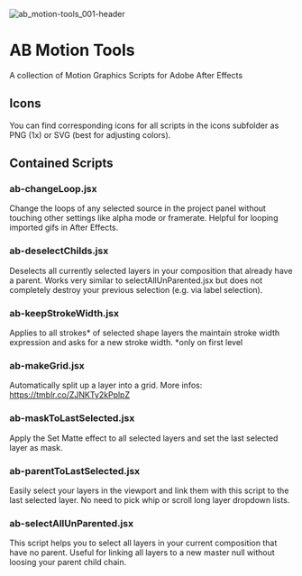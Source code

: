 ![ab_motion-tools_001-header](https://user-images.githubusercontent.com/48606207/63626945-934ddb00-c605-11e9-9627-a269eb9ec507.png)

# AB Motion Tools
A collection of Motion Graphics Scripts for Adobe After Effects

## Icons
You can find corresponding icons for all scripts in the icons subfolder as PNG (1x) or SVG (best for adjusting colors).

## Contained Scripts

### ab-changeLoop.jsx
Change the loops of any selected source in the project panel without touching other settings like alpha mode or framerate. Helpful for looping imported gifs in After Effects.

### ab-deselectChilds.jsx
Deselects all currently selected layers in your composition that already have a parent. Works very similar to selectAllUnParented.jsx but does not completely destroy your previous selection (e.g. via label selection).

### ab-keepStrokeWidth.jsx
Applies to all strokes* of selected shape layers the maintain stroke width expression and asks for a new stroke width.
\*only on first level

### ab-makeGrid.jsx
Automatically split up a layer into a grid. More infos: https://tmblr.co/ZJNKTy2kPplpZ

### ab-maskToLastSelected.jsx
Apply the Set Matte effect to all selected layers and set the last selected layer as mask.

### ab-parentToLastSelected.jsx
Easily select your layers in the viewport and link them with this script to the last selected layer. No need to pick whip or scroll long layer dropdown lists.

### ab-selectAllUnParented.jsx
This script helps you to select all layers in your current composition that have no parent. Useful for linking all layers to a new master null without loosing your parent child chain.
